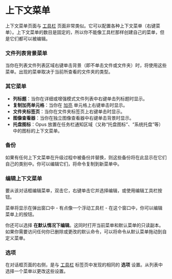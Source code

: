 # 上下文菜单

上下文菜单页面与 [工具栏](toolbars.zh.md) 页面非常类似。它可以配置各种上下文菜单（右键菜单）。上下文菜单的数目是固定的，所以你不能像工具栏那样创建自己的菜单，但是它们都可以被编辑。

### 文件列表背景菜单

当你在列表文件列表区域右键单击背景（即不单击文件或文件夹）时，将使用这些菜单。出现的菜单取决于当前所查看的文件夹的类型。

### 其它菜单

- **列标题**：当你在详细或增强模式文件列表中右键单击列标题时显示。
- **复制加亮单元格**：当你在 [加亮](/Manual/basic_concepts/selecting_files/selecting_cells.zh.md) 单元格上右键单击时显示。
- **文件夹标签页**：当你在文件夹标签页上右键单击时显示。
- **图像查看器**：当你在独立图像查看器中右键单击背景时显示。
- **托盘图标**：Opus 放置在任务栏通知区域（又称“托盘图标”、“系统托盘”等）中的图标的上下文菜单。

### 备份

如果有任何上下文菜单在升级过程中被备份并替换，则这些备份将在此显示在它们自己的类别中。你可以编辑它们，将命令复制到新菜单中。

### 编辑上下文菜单

要从该对话框编辑菜单，双击它，右键单击它并选择编辑，或使用编辑工具栏按钮。

菜单将显示在弹出窗口中 - 有点像一个浮动工具栏 - 在这个窗口中，你可以编辑菜单上的按钮。

你还可以选择 **在默认情况下编辑**。这同时打开当前菜单和默认菜单的只读副本。如果你需要访问任何你已删除或更改的默认命令，可以将命令从默认菜单拖动到自定义菜单。

### 选项

在对话框页面的右侧，是与 [工具栏](toolbars.zh.md) 标签页中发现的相同的 **选项** 设置。从列表中选择一个菜单以更改这些设置。